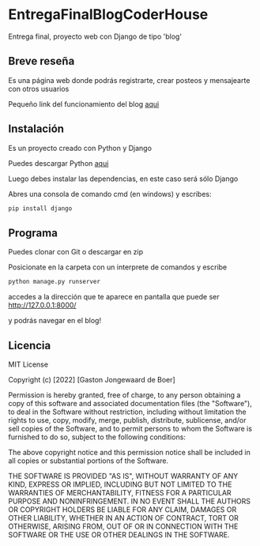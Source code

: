 # EntregaFinalBlogCoderHouse
Entrega final, proyecto web con Django de tipo 'blog'

## Breve reseña
Es una página web donde podrás registrarte, crear posteos y mensajearte con otros usuarios

Pequeño link del funcionamiento del blog [aqui](https://youtu.be/d_WSWe2AF2w)

## Instalación
Es un proyecto creado con Python y Django

Puedes descargar Python [aqui](https://www.python.org/)

Luego debes instalar las dependencias, en este caso será sólo Django

Abres una consola de comando cmd (en windows) y escribes:

```bash
pip install django
```

## Programa
Puedes clonar con Git o descargar en zip

Posicionate en la carpeta con un interprete de comandos y escribe 

```bash
python manage.py runserver
```

accedes a la dirección que te aparece en pantalla que puede ser http://127.0.0.1:8000/

y podrás navegar en el blog!

## Licencia
MIT License

Copyright (c) [2022] [Gaston Jongewaard de Boer]

Permission is hereby granted, free of charge, to any person obtaining a copy
of this software and associated documentation files (the "Software"), to deal
in the Software without restriction, including without limitation the rights
to use, copy, modify, merge, publish, distribute, sublicense, and/or sell
copies of the Software, and to permit persons to whom the Software is
furnished to do so, subject to the following conditions:

The above copyright notice and this permission notice shall be included in all
copies or substantial portions of the Software.

THE SOFTWARE IS PROVIDED "AS IS", WITHOUT WARRANTY OF ANY KIND, EXPRESS OR
IMPLIED, INCLUDING BUT NOT LIMITED TO THE WARRANTIES OF MERCHANTABILITY,
FITNESS FOR A PARTICULAR PURPOSE AND NONINFRINGEMENT. IN NO EVENT SHALL THE
AUTHORS OR COPYRIGHT HOLDERS BE LIABLE FOR ANY CLAIM, DAMAGES OR OTHER
LIABILITY, WHETHER IN AN ACTION OF CONTRACT, TORT OR OTHERWISE, ARISING FROM,
OUT OF OR IN CONNECTION WITH THE SOFTWARE OR THE USE OR OTHER DEALINGS IN THE
SOFTWARE.